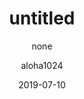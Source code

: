---
layout: post
title: untitled
subtitle: "none"
date: 2019-07-10
author: "aloha1024"
catalog: true
tags:
    - excerpt
---